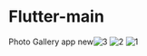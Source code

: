 # Flutter-main
Photo Gallery app
new![3](https://github.com/sj-onu/Flutter-main/assets/67582404/2eb72b4d-8879-466d-a5f8-28f6c015351f)
![2](https://github.com/sj-onu/Flutter-main/assets/67582404/d34f48ee-ae5d-46bd-9668-8f4f25e4c7ea)
![1](https://github.com/sj-onu/Flutter-main/assets/67582404/a82c7075-3265-4a25-ab34-ff8ca0fbba86)

